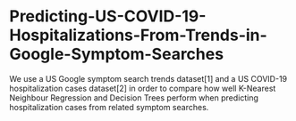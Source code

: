 # Predicting-US-COVID-19-Hospitalizations-From-Trends-in-Google-Symptom-Searches
We use a US Google symptom search trends dataset[1] and a US COVID-19 hospitalization cases dataset[2] in order to compare how well K-Nearest Neighbour Regression and Decision Trees perform when predicting hospitalization cases from related symptom searches.
